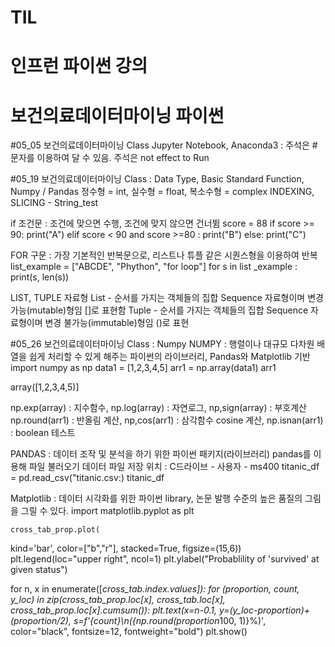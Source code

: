 # TIL
# 인프런 파이썬 강의

# 보건의료데이터마이닝 파이썬
#05_05 보건의료데이터마이닝 Class
Jupyter Notebook, Anaconda3 : 주석은 # 문자를 이용하여 달 수 있음. 주석은 not effect to Run

#05_19 보건의료데이터마이닝 Class : Data Type, Basic Standard Function, Numpy / Pandas
  정수형 = int, 실수형 = float, 복소수형 = complex
  INDEXING, SLICING - String_test
  
  if 조건문 : 조건에 맞으면 수행, 조건에 맞지 않으면 건너뜀
  score = 88
  if score >= 90:
      print("A")
  elif score < 90 and score >=80 :
      print("B")
  else:
      print("C")
     
FOR 구문 : 가장 기본적인 반복문으로, 리스트나 튜플 같은 시퀀스형을 이용하여 반복
list_example = ["ABCDE", "Phython", "for loop"]
for s in list _example :
  print(s, len(s))
  
  LIST, TUPLE 자료형
   List - 순서를 가지는 객체들의 집합
          Sequence 자료형이며 변경 가능(mutable)형임
          []로 표현함
   Tuple - 순서를 가지는 객체들의 집합
            Sequence 자료형이며 변경 불가능(immutable)형임
            ()로 표현
            
#05_26 보건의료데이터마이닝 Class : Numpy
  NUMPY : 행렬이나 대규모 다차원 배열을 쉽게 처리할 수 있게 해주는 파이썬의 라이브러리, Pandas와 Matplotlib 기반
    import numpy as np
    data1 = [1,2,3,4,5]
    arr1 = np.array(data1)
    arr1
    
  array([1,2,3,4,5)]
  
  np.exp(array) : 지수함수, np.log(array) : 자연로그, np,sign(array) : 부호계산
  np.round(arr1) : 반올림 계산, np,cos(arr1) : 삼각함수 cosine 계산, np.isnan(arr1) : boolean 테스트
  
PANDAS : 데이터 조작 및 분석을 하기 위한 파이썬 패키지(라이브러리)
  pandas를 이용해 파일 불러오기
    데이터 파일 저장 위치 : C드라이브 - 사용자 - ms400
    titanic_df = pd.read_csv("titanic.csv:)
    titanic_df
    
Matplotlib : 데이터 시각화를 위한 파이썬 library, 논문 발행 수준의 높은 품질의 그림을 그릴 수 있다.
  import matplotlib.pyplot as plt

    cross_tab_prop.plot(
kind='bar',
color=["b","r"],
stacked=True,
figsize=(15,6))
plt.legend(loc="upper right", ncol=1)
plt.ylabel("Probablility of 'survived' at given status")

for n, x in enumerate([*cross_tab.index.values]):
    for (proportion, count, y_loc) in zip(cross_tab_prop.loc[x],
                                          cross_tab.loc[x],
                                          cross_tab_prop.loc[x].cumsum()):
        plt.text(x=n-0.1,
                y=(y_loc-proportion)+(proportion/2),
                 s=f'{count}\n({np.round(proportion*100, 1)}%)',
                 color="black",
                 fontsize=12,
                 fontweight="bold")
plt.show()



    



